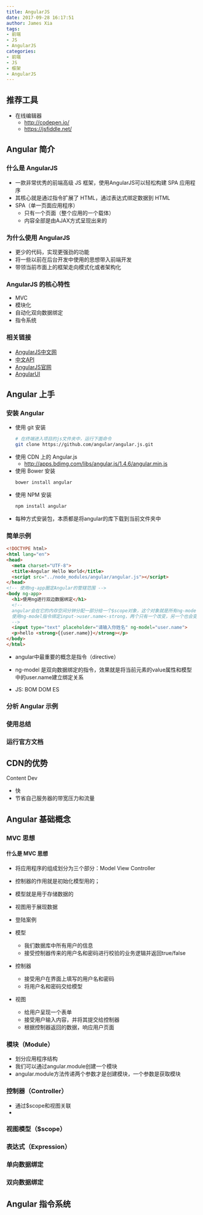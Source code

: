 ```yaml
---
title: AngularJS
date: 2017-09-28 16:17:51
author: James Xia
tags: 
- 前端
- JS
- AngularJS
categories:
- 前端
- JS
- 框架
- AngularJS
---
```


## 推荐工具

- 在线编辑器
  + http://codepen.io/
  + https://jsfiddle.net/

## Angular 简介

### 什么是 AngularJS

- 一款非常优秀的前端高级 JS 框架，使用AngularJS可以轻松构建 SPA 应用程序
- 其核心就是通过指令扩展了 HTML，通过表达式绑定数据到 HTML
- SPA（单一页面应用程序）
  + 只有一个页面（整个应用的一个载体）
  + 内容全部是由AJAX方式呈现出来的

### 为什么使用 AngularJS

- 更少的代码，实现更强劲的功能
- 将一些以前在后台开发中使用的思想带入前端开发
- 带领当前市面上的框架走向模式化或者架构化

### AngularJS 的核心特性

- MVC
- 模块化
- 自动化双向数据绑定
- 指令系统

### 相关链接

- [AngularJS中文网](http://www.angularjs.cn/)
- [中文API](http://docs.angularjs.cn/api)
- [AngularJS官网](https://angularjs.org)
- [AngularUI](http://angular-ui.github.io/)

## Angular 上手

### 安装 Angular

- 使用 git 安装
  ``` bash
  # 在终端进入项目的js文件夹中，运行下面命令
  git clone https://github.com/angular/angular.js.git
  ```
- 使用 CDN 上的 Angular.js
  + http://apps.bdimg.com/libs/angular.js/1.4.6/angular.min.js
- 使用 Bower 安装
  ```bash
  bower install angular
  ```
- 使用 NPM 安装
  ```bash
  npm install angular
  ```
- 每种方式安装包，本质都是将angular的库下载到当前文件夹中

### 简单示例

```HTML
<!DOCTYPE html>
<html lang="en">
<head>
  <meta charset="UTF-8">
  <title>Angular Hello World</title>
  <script src="../node_modules/angular/angular.js"></script>
</head>
<!-- 使用ng-app圈定Angular的管辖范围 -->
<body ng-app>
  <h1>使用ng进行双边数据绑定</h1>
  <!-- 
  angular会在它的内存空间分钟分配一部分给一个$scope对象，这个对象就是所有ng-model的容器 
  使用ng-model指令绑定input->user.name<-strong，两个只有一个改变，另一个也会变
  -->
  <input type="text" placeholder="请输入你姓名" ng-model="user.name">
  <p>hello <strong>{{user.name}}</strong></p>
</body>
</html>
```

- angular中最重要的概念是指令（directive）

- ng-model 是双向数据绑定的指令，效果就是将当前元素的value属性和模型中的user.name建立绑定关系

- JS: BOM DOM ES

### 分析 Angular 示例

### 使用总结

### 运行官方文档


## CDN的优势

Content Dev

- 快
- 节省自己服务器的带宽压力和流量


## Angular 基础概念

### MVC 思想

#### 什么是 MVC 思想

- 将应用程序的组成划分为三个部分：Model View Controller
- 控制器的作用就是初始化模型用的；
- 模型就是用于存储数据的
- 视图用于展现数据


- 登陆案例
- 模型
  + 我们数据库中所有用户的信息
  + 接受控制器传来的用户名和密码进行校验的业务逻辑并返回true/false
- 控制器
  + 接受用户在界面上填写的用户名和密码
  + 将用户名和密码交给模型
- 视图
  + 给用户呈现一个表单
  + 接受用户输入内容，并将其提交给控制器
  + 根据控制器返回的数据，响应用户页面


### 模块（Module）

- 划分应用程序结构
- 我们可以通过angular.module创建一个模块
- angular.module方法传递两个参数才是创建模块，一个参数是获取模块

### 控制器（Controller）

- 通过$scope和视图关联
- 

### 视图模型（$scope）


### 表达式（Expression）


### 单向数据绑定


### 双向数据绑定


## Angular 指令系统

